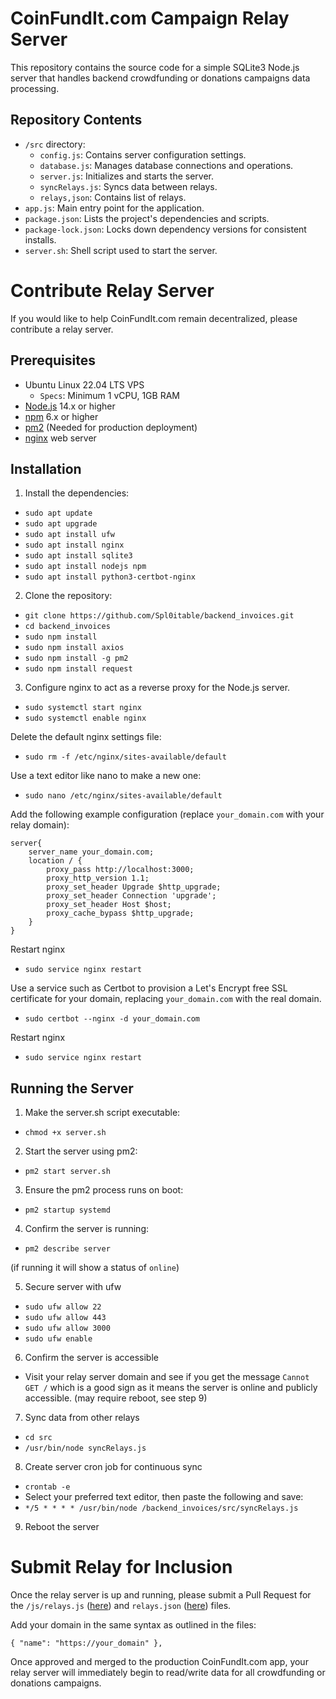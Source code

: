 # CoinFundIt.com Campaign Relay Server

This repository contains the source code for a simple SQLite3 Node.js server that handles backend crowdfunding or donations campaigns data processing.

## Repository Contents

- `/src` directory:
  - `config.js`: Contains server configuration settings.
  - `database.js`: Manages database connections and operations.
  - `server.js`: Initializes and starts the server.
  - `syncRelays.js`: Syncs data between relays.
  - `relays,json`: Contains list of relays.
- `app.js`: Main entry point for the application.
- `package.json`: Lists the project's dependencies and scripts.
- `package-lock.json`: Locks down dependency versions for consistent installs.
- `server.sh`: Shell script used to start the server.

# Contribute Relay Server

If you would like to help CoinFundIt.com remain decentralized, please contribute a relay server.

## Prerequisites

- Ubuntu Linux 22.04 LTS VPS
  - `Specs`: Minimum 1 vCPU, 1GB RAM
- [Node.js](https://nodejs.org/) 14.x or higher
- [npm](https://www.npmjs.com/) 6.x or higher
- [pm2](https://pm2.keymetrics.io/) (Needed for production deployment)
- [nginx](https://nginx.org/) web server

## Installation

1. Install the dependencies:

- `sudo apt update`
- `sudo apt upgrade`
- `sudo apt install ufw`
- `sudo apt install nginx`
- `sudo apt install sqlite3`
- `sudo apt install nodejs npm`
- `sudo apt install python3-certbot-nginx`

2. Clone the repository:

- `git clone https://github.com/Spl0itable/backend_invoices.git`
- `cd backend_invoices`
- `sudo npm install`
- `sudo npm install axios`
- `sudo npm install -g pm2`
- `sudo npm install request`

3. Configure nginx to act as a reverse proxy for the Node.js server.

- `sudo systemctl start nginx`
- `sudo systemctl enable nginx`

Delete the default nginx settings file:
- `sudo rm -f /etc/nginx/sites-available/default`

Use a text editor like nano to make a new one:
- `sudo nano /etc/nginx/sites-available/default`

Add the following example configuration (replace `your_domain.com` with your relay domain):

```
server{
    server_name your_domain.com;
    location / {
        proxy_pass http://localhost:3000;
        proxy_http_version 1.1;
        proxy_set_header Upgrade $http_upgrade;
        proxy_set_header Connection 'upgrade';
        proxy_set_header Host $host;
        proxy_cache_bypass $http_upgrade;
    }
}
```

Restart nginx

- `sudo service nginx restart`

Use a service such as Certbot to provision a Let's Encrypt free SSL certificate for your domain, replacing `your_domain.com` with the real domain.

- `sudo certbot --nginx -d your_domain.com`

Restart nginx

- `sudo service nginx restart`

## Running the Server

1. Make the server.sh script executable:

- `chmod +x server.sh`

2. Start the server using pm2:

- `pm2 start server.sh`

3. Ensure the pm2 process runs on boot:

- `pm2 startup systemd`

4. Confirm the server is running:

- `pm2 describe server`

(if running it will show a status of `online`)

5. Secure server with ufw

- `sudo ufw allow 22`
- `sudo ufw allow 443`
- `sudo ufw allow 3000`
- `sudo ufw enable`

6. Confirm the server is accessible

- Visit your relay server domain and see if you get the message `Cannot GET /` which is a good sign as it means the server is online and publicly accessible. (may require reboot, see step 9)

7. Sync data from other relays

- `cd src`
- `/usr/bin/node syncRelays.js`

8. Create server cron job for continuous sync

- `crontab -e`
- Select your preferred text editor, then paste the following and save:
- `*/5 * * * * /usr/bin/node /backend_invoices/src/syncRelays.js`

9. Reboot the server

# Submit Relay for Inclusion

Once the relay server is up and running, please submit a Pull Request for the `/js/relays.js` (<a href="https://github.com/Spl0itable/coinfundit/blob/main/js/relays.js">here</a>) and `relays.json` (<a href="https://github.com/Spl0itable/backend_invoices/blob/main/src/relays.json">here</a>) files.

Add your domain in the same syntax as outlined in the files:

`{ "name": "https://your_domain" },`

Once approved and merged to the production CoinFundIt.com app, your relay server will immediately begin to read/write data for all crowdfunding or donations campaigns. 